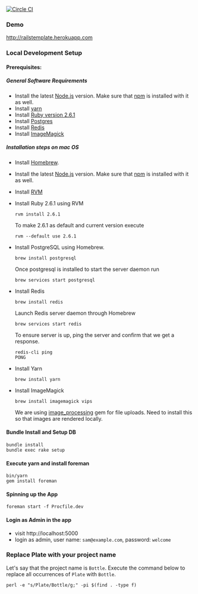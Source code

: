 [![Circle CI](https://circleci.com/gh/vipulnsward/plate.png?style=badge)](https://circleci.com/gh/vipulnsward/plate)

### Demo

http://railstemplate.herokuapp.com

### Local Development Setup

#### Prerequisites:
##### General Software Requirements
- Install the latest [Node.js](https://nodejs.org) version. Make sure that [npm](https://www.npmjs.com/) is installed with it as well.
- Install [yarn](https://yarnpkg.com/en/docs/install)
- Install [Ruby version 2.6.1](https://www.ruby-lang.org/en/news/2019/01/30/ruby-2-6-1-released/)
- Install [Postgres](https://postgresapp.com)
- Install [Redis](https://redis.io/download)
- Install [ImageMagick](https://imagemagick.org/script/download.php)

##### Installation steps on mac OS
- Install [Homebrew](https://brew.sh).
- Install the latest [Node.js](https://nodejs.org) version. Make sure that [npm](https://www.npmjs.com/) is installed with it as well.
- Install [RVM](https://rvm.io/rvm/install)
- Install Ruby 2.6.1 using RVM
  ```
  rvm install 2.6.1
  ```
  
  To make 2.6.1 as default and current version execute 
  ```
  rvm --default use 2.6.1
  ```
- Install PostgreSQL using Homebrew.
   ```
   brew install postgresql
   ``` 
   
   Once postgresql is installed to start the server daemon run
   ```
   brew services start postgresql
   ```
- Install Redis
  ```
  brew install redis
  ```
  
  Launch Redis server daemon through Homebrew
  ``` 
  brew services start redis
  ```
  
  To ensure server is up, ping the server and confirm that we get a response.
  ```
  redis-cli ping
  PONG
  ```
- Install Yarn  
  ```
  brew install yarn
  ``` 
- Install ImageMagick
  ```
  brew install imagemagick vips
  ```
  
  We are using [image_processing](https://github.com/janko/image_processing) gem for file uploads.
  Need to install this so that images are rendered locally.

#### Bundle Install and Setup DB
```
bundle install
bundle exec rake setup 
```

#### Execute yarn and install foreman
```
bin/yarn
gem install foreman
```

#### Spinning up the App
```
foreman start -f Procfile.dev
```

#### Login as Admin in the app
* visit http://localhost:5000
* login as admin, user name: `sam@example.com`, password: `welcome`


### Replace Plate with your project name

Let's say that the project name is `Bottle`. Execute the command below to
replace all occurrences of `Plate` with `Bottle`.

```
perl -e "s/Plate/Bottle/g;" -pi $(find . -type f)
```

